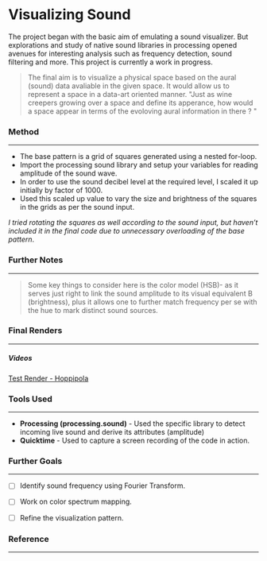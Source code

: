# Visualizing Sound
The project began with the basic aim of emulating a sound visualizer. But explorations and study of native sound libraries in processing opened avenues for interesting analysis such as frequency detection, sound filtering and more. This project is currently a work in progress. 

> The final aim is to visualize a physical space based on the aural (sound) data avaliable in the given space. It would allow us to represent a space in a data-art oriented manner.
"Just as wine creepers growing over a space and define its apperance, how would a space appear in terms of the evoloving aural information in there ? "



### Method
---
 - The base pattern is a grid of squares generated using a nested for-loop.
 - Import the processing sound library and setup your variables for reading amplitude of the sound wave.
 - In order to use the sound decibel level at the required level, I scaled it up initially by factor of 1000.
 - Used this scaled up value to vary the size and brightness of the squares in the grids as per the sound input.

*I tried rotating the squares as well according to the sound input, but haven’t included it in the final code due to unnecessary overloading of the base pattern*.

### Further Notes
---
 > Some key things to consider here is the color model (HSB)- as it serves just right to link the sound amplitude to its visual equivalent  B (brightness), plus it allows one to further match frequency per se with the hue to mark distinct sound sources.

### Final Renders
---
##### Videos
[Test Render - Hoppipola](https://vimeo.com/265902383)

### Tools Used
---
- **Processing (processing.sound)** - Used the specific library to detect incoming live sound and derive its attributes (amplitude)  
- **Quicktime** - Used to capture a screen recording of the code in action.

### Further Goals
---
- [ ] Identify sound frequency using Fourier Transform.
- [ ] Work on color spectrum mapping.
- [ ] Refine the visualization pattern.


### Reference
--- 
